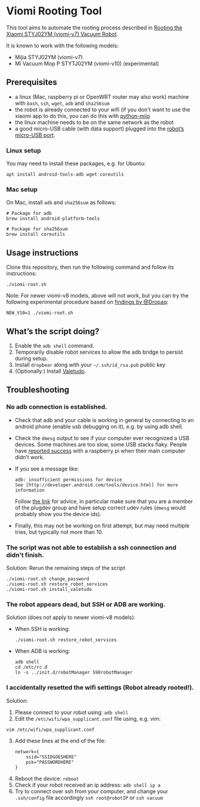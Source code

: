 # Viomi Rooting Tool

This tool aims to automate the rooting process described in
[Rooting the Xiaomi STYJ02YM (viomi-v7) Vacuum Robot](https://itooktheredpill.irgendwo.org/2020/rooting-xiaomi-vacuum-robot/).

It is known to work with the following models:

* Mijia STYJ02YM (viomi-v7)
* Mi Vacuum Mop P STYTJ02YM (viomi-v10) (experimental)

## Prerequisites

* a linux (Mac, raspberry pi or OpenWRT router may also work) machine with
  `bash`, `ssh`, `wget`, `adb` and `sha256sum`
* the robot is already connected to your wifi (if you don't want to use the xiaomi app to do this,
  you can do this with [python-miio](https://github.com/rytilahti/python-miio)
* the linux machine needs to be on the same network as the robot
* a good micro-USB cable (with data support) plugged into the
  [robot’s micro-USB port](https://itooktheredpill.irgendwo.org/2020/rooting-xiaomi-vacuum-robot/).

### Linux setup

You may need to install these packages, e.g. for Ubuntu:

    apt install android-tools-adb wget coreutils

### Mac setup

On Mac, install `adb` and `sha256sum` as follows:

```shell
# Package for adb
brew install android-platform-tools

# Package for sha256sum
brew install coreutils
```

## Usage instructions

Clone this repository, then run the following command and follow its instructions:

    ./viomi-root.sh

Note: For newer viomi-v8 models, above will not work, but you can try the
following experimental procedure based on
[findings by @Dropaq](https://github.com/rumpeltux/python-miio/issues/1#issuecomment-915647117):

    NEW_V10=1 ./viomi-root.sh

## What’s the script doing?

1. Enable the `adb shell` command.
2. Temporarily disable robot services to allow the adb bridge to persist during setup.
3. Install `dropbear` along with your `~/.ssh/id_rsa.pub` public key
4. (Optionally:) Install [Valetudo](https://github.com/Hypfer/Valetudo).

## Troubleshooting

### No adb connection is established.

* Check that adb and your cable is working in general by connecting to an android phone
  (enable usb debugging on it), e.g. by using adb shell.
* Check the `dmesg` output to see if your computer ever recognized a USB devices.
  Some machines are too slow, some USB stacks flaky. People have
  [reported success](https://github.com/rumpeltux/viomi-rooting/issues/7#issuecomment-691664493)
  with a raspberry pi when their main computer didn’t work.
* If you see a message like:

      adb: insufficient permissions for device
      See [http://developer.android.com/tools/device.html] for more information
  Follow [the link](http://developer.android.com/tools/device.html) for advice, in particular
  make sure that you are a member of the plugdev group and have setup correct udev rules
  (`dmesg` would probably show you the device ids).
* Finally, this may not be working on first attempt, but may need multiple tries,
  but typically not more than 10.

### The script was not able to establish a ssh connection and didn't finish.

Solution: Rerun the remaining steps of the script

    ./viomi-root.sh change_password
    ./viomi-root.sh restore_robot_services
    ./viomi-root.sh install_valetudo

### The robot appears dead, but SSH or ADB are working.

Solution (does not apply to newer viomi-v8 models):

* When SSH is working:

      ./viomi-root.sh restore_robot_services
    
* When ADB is working:

      adb shell
      cd /etc/rc.d
      ln -s ../init.d/robotManager S90robotManager

### I accidentally resetted the wifi settings (Robot already rooted!).

Solution:
1.  Please connect to your robot using: `adb shell`
2.  Edit the `/etc/wifi/wpa_supplicant.conf` file using, e.g. vim:
   ```
   vim /etc/wifi/wpa_supplicant.conf
   ```
3.  Add these lines at the end of the file:
    ```
    network={
        ssid="SSIDGOESHERE"
        psk="PASSWORDHERE"
    }
    ```
4.  Reboot the device: `reboot`
5.  Check if your robot received an ip address: `adb shell ip a`
6.  Try to connect over ssh from your computer, and change your `.ssh/config` file
    accordingly `ssh root@robotIP` or `ssh vacuum`
